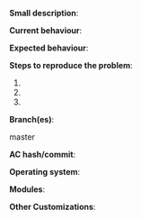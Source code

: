 <!-- IF YOU DO NOT FILL THIS TEMPLATE OUT, WE WILL CLOSE YOUR ISSUE! -->
<!-- IF YOU DO NOT FILL THIS TEMPLATE OUT, WE WILL CLOSE YOUR ISSUE! -->
<!-- IF YOU DO NOT FILL THIS TEMPLATE OUT, WE WILL CLOSE YOUR ISSUE! -->
<!-- IF YOU DO NOT FILL THIS TEMPLATE OUT, WE WILL CLOSE YOUR ISSUE! -->
<!-- IF YOU DO NOT FILL THIS TEMPLATE OUT, WE WILL CLOSE YOUR ISSUE! -->

[//]: # ( This template is for problem reports, for other type of reports like feature suggestion, feel free to edit it. )
[//]: # ( If this is a crash report, upload the crashlog on https://gist.github.com/ )
[//]: # ( For issues containing a fix, please create a Pull Request following this tutorial https://github.com/azerothcore/azerothcore-wotlk/wiki/Contribute#how-to-create-a-pull-request )


<!-- WRITE A RELEVANT TITLE -->


**Small description**:

<!-- Add a one line description of the bug -->



**Current behaviour**:

<!-- Describe the bug in details. Give as much information as possible -->
<!-- Use this to link spells, NPCs, quests etc https://wowgaming.altervista.org/aowow/ -->



**Expected behaviour**:

<!-- Describe how it should be working without the bug. Give as much information as possible -->
<!-- Use this to link spells, NPCs, quests etc https://wowgaming.altervista.org/aowow/ -->



**Steps to reproduce the problem**:

1. 
2. 
3. 

<!-- Describe precisely how to reproduce the bug so we can confirm it's a real bug: -->
<!--  - Which commands to use? Which NPC to teleport to? -->
<!--  - Do we need to have debug flags on Cmake? -->
<!--  - Do we need to look at the console? etc... -->


**Branch(es)**:

<!-- Specify the branch(es) affected by this issue: master, 0.x, 1.x, or another branch -->
master


**AC hash/commit**:

<!-- NEVER WRITE "LATEST", ALWAYS PUT THE ACTUAL VALUE INSTEAD -->
<!-- NEVER WRITE "LATEST", ALWAYS PUT THE ACTUAL VALUE INSTEAD -->
<!-- IF YOU DO NOT FILL THIS OUT, WE WILL CLOSE YOUR ISSUE! -->
<!-- IF YOU DO NOT FILL THIS OUT, WE WILL CLOSE YOUR ISSUE! -->
<!-- Find the commit hash (unique identifier) by running "git log" on your own clone of AzerothCore or by looking at here https://github.com/azerothcore/azerothcore-wotlk/commits/master -->


**Operating system**:

<!-- Windows 7/10, Debian 8/9/10, Ubuntu 16/18 etc... -->


**Modules**:

<!-- Are you using modules? If yes, list them (note them down in a .txt for opening future issues) -->


**Other Customizations**:

<!-- Are you using any extra script?
<!-- Did you apply any core patch/diff?
<!-- Did you modify your database?
<!-- Or do you have other customizations?
<!-- If yes please specify them here. -->




<!-- Thank you for your contribution.
<!-- -------------------------------- -->
<!-- If you use AzerothCore regularly, we really NEED your help to:
<!--  - TEST our fixes ( https://github.com/azerothcore/azerothcore-wotlk/wiki/Contribute#how-to-test-a-pull-request )
<!--  - Report issues
<!--  - Improve the documentation/wiki
<!-- Without this kind of help, the project is not evolving at full speed! 
<!-- -------------------------------- -->

<!-- If you intend to contribute more than once, you should really join us on our discord channel!
<!-- The link is on our site http://azerothcore.org/ or in the readme https://github.com/azerothcore/azerothcore-wotlk etc...
<!-- We set cosmetic ranks for our contributors and may give access to special resources/knowledge to them! -->
